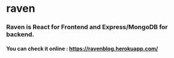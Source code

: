 # raven
### Raven is React for Frontend and Express/MongoDB for backend.
#### You can check it online : https://ravenblog.herokuapp.com/
